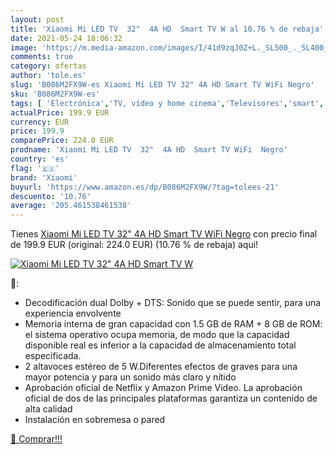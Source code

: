 ```yaml
---
layout: post
title: 'Xiaomi Mi LED TV  32"  4A HD  Smart TV W al 10.76 % de rebaja'
date: 2021-05-24 18:06:32
image: 'https://m.media-amazon.com/images/I/41d9zqJ0Z+L._SL500_._SL400_.jpg'
comments: true
category: ofertas
author: 'tole.es'
slug: 'B086M2FX9W-es Xiaomi Mi LED TV 32" 4A HD Smart TV WiFi Negro'
sku: 'B086M2FX9W-es'
tags: [ 'Electrónica','TV, vídeo y home cinema','Televisores','smart','tv','xiaomi', ]
actualPrice: 199.9 EUR
currency: EUR
price: 199.9
comparePrice: 224.0 EUR
prodname: 'Xiaomi Mi LED TV  32"  4A HD  Smart TV WiFi  Negro'
country: 'es'
flag: '🇪🇸'
brand: 'Xiaomi'
buyurl: 'https://www.amazon.es/dp/B086M2FX9W/?tag=tolees-21'
descuento: '10.76'
average: '205.461538461538'
---
```


Tienes [Xiaomi Mi LED TV  32"  4A HD  Smart TV WiFi  Negro](https://www.amazon.es/dp/B086M2FX9W/?tag=tolees-21) con precio final de  199.9 EUR (original: 224.0 EUR) (10.76 %  de rebaja) aqui!

[![Xiaomi Mi LED TV  32"  4A HD  Smart TV W](https://m.media-amazon.com/images/I/41d9zqJ0Z+L._SL500_._SL400_.jpg)](https://www.amazon.es/dp/B086M2FX9W/?tag=tolees-21)

🔎:

- Decodificación dual Dolby + DTS: Sonido que se puede sentir, para una experiencia envolvente
- Memoria interna de gran capacidad con 1.5 GB de RAM + 8 GB de ROM: el sistema operativo ocupa memoria, de modo que la capacidad disponible real es inferior a la capacidad de almacenamiento total especificada.
- 2 altavoces estéreo de 5 W.Diferentes efectos de graves para una mayor potencia y para un sonido más claro y nítido
- Aprobación oficial de Netflix y Amazon Prime Video. La aprobación oficial de dos de las principales plataformas garantiza un contenido de alta calidad
- Instalación en sobremesa o pared

[🛒 Comprar!!!](https://www.amazon.es/dp/B086M2FX9W/?tag=tolees-21)
